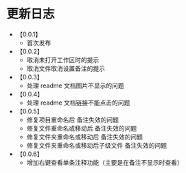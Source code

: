 # 更新日志

- 【0.0.1】
  - 首次发布
- 【0.0.2】
  - 取消未打开工作区时的提示
  - 取消文件取消设置备注的提示
- 【0.0.3】
  - 处理 readme 文档图片不显示的问题
- 【0.0.4】
  - 处理 readme 文档链接不能点击的问题
- 【0.0.5】
  - 修复项目重命名后 备注失效的问题
  - 修复文件重命名或移动后 备注失效的问题
  - 修复文件夹重命名或移动后 备注失效的问题
  - 修复文件夹重命名或移动后子级文件 备注失效的问题
- 【0.0.6】
  - 增加右键查看单条注释功能（主要是在备注不显示时查看）

